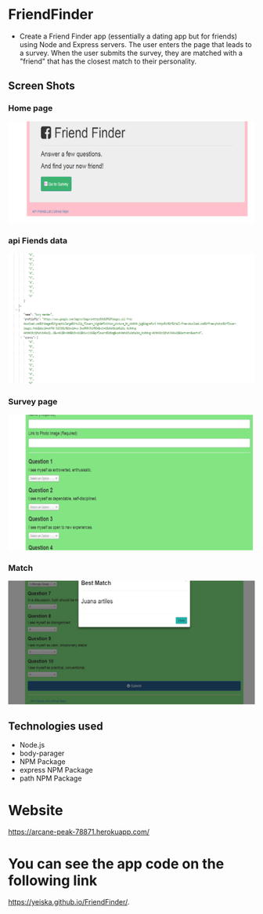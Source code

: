 # FriendFinder
* Create a Friend Finder app (essentially a dating app but for friends) using Node and Express servers. The user enters the page that leads to a survey. When the user submits the survey, they are matched with a "friend" that has the closest match to their personality.

## Screen Shots
### Home page
![Friend Finder home page Image](app/public/img/home.png)
### api Fiends data
![Api Friend Data Image](app/public/img/apiFiends.png)
### Survey page
![Survey Image](app/public/img/Survey.png)
### Match
![Match Image](app/public/img/match.png)

## Technologies used
* Node.js
* body-parager 
* NPM Package
* express NPM Package 
* path NPM Package

# Website
https://arcane-peak-78871.herokuapp.com/

# You can see the app code on the following link
https://yeiska.github.io/FriendFinder/.

